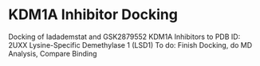 # KDM1A Inhibitor Docking 
Docking of Iadademstat and GSK2879552 KDM1A Inhibitors to PDB ID: 2UXX Lysine-Specific Demethylase 1 (LSD1) 
To do: Finish Docking, do MD Analysis, Compare Binding
